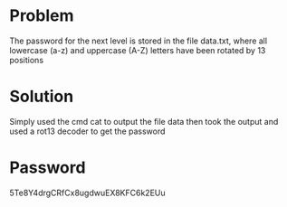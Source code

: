 # Problem
The password for the next level is stored in the file data.txt, where all lowercase (a-z) and uppercase (A-Z) letters have been rotated by 13 positions

# Solution
Simply used the cmd cat to output the file data then took the output and used a rot13 decoder to get the password

# Password
5Te8Y4drgCRfCx8ugdwuEX8KFC6k2EUu
